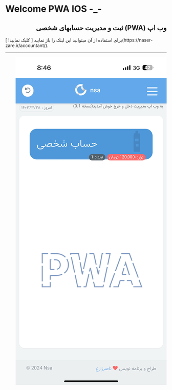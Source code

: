 # Welcome PWA IOS -_-

<div dir="rtl">
<h2>
 وب اپ (PWA) ثبت و مدیریت حسابهای شخصی 
</h2>
</div>
برای استفاده از آن میتوانید این لینک را باز نمایید
 [ کلیک نمایید! ](https://naser-zare.ir/accountant/).
<hr>

<div dir="rtl">

![screenshot.png](screenshot.png)
</div>
